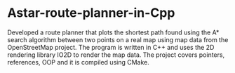 # Astar-route-planner-in-Cpp
Developed a route planner that plots the shortest path found using the A* search algorithm between two points on a real map using map data from the OpenStreetMap project. The program is written in C++ and uses the 2D rendering library IO2D to render the map data. The project covers pointers, references, OOP and it is compiled using CMake.
